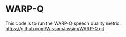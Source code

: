 # WARP-Q
This code is to run the WARP-Q speech quality metric.
https://github.com/WissamJassim/WARP-Q.git

